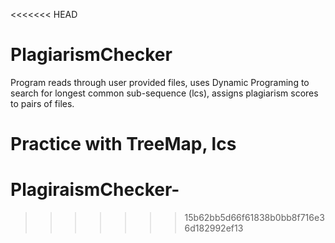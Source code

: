 <<<<<<< HEAD
# PlagiarismChecker

Program reads through user provided files, uses Dynamic Programing to search for longest common sub-sequence (lcs), assigns plagiarism scores to pairs of files.

Practice with TreeMap, lcs
=======
# PlagiraismChecker-
>>>>>>> 15b62bb5d66f61838b0bb8f716e36d182992ef13
